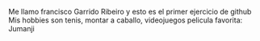 Me llamo francisco Garrido Ribeiro y esto es el primer ejercicio de github
Mis hobbies son tenis, montar a caballo, videojuegos
pelicula favorita: Jumanji
